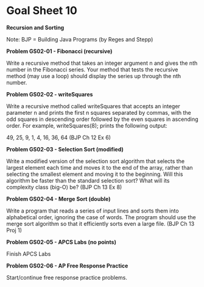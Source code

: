 # Goal Sheet 10

**Recursion and Sorting**

Note: BJP = Building Java Programs (by Reges and Stepp)

**Problem GS02-01 - Fibonacci (recursive)**

Write a recursive method that takes an integer argument n and gives the nth number in the Fibonacci series.  Your method that tests the recursive method (may use a loop) should display the series up through the nth number.

**Problem GS02-02 - writeSquares**

Write a recursive method called writeSquares that accepts an integer parameter n and prints the first n squares separated by commas, with the odd squares in descending order followed by the even squares in ascending order.  For example, writeSquares(8); prints the following output:

49, 25, 9, 1, 4, 16, 36, 64  (BJP Ch 12 Ex 6)

**Problem GS02-03 - Selection Sort (modified)**

Write a modified version of the selection sort algorithm that selects the largest element each time and moves it to the end of the array, rather than selecting the smallest element and moving it to the beginning.  Will this algorithm be faster than the standard selection sort?  What will its complexity class (big-O) be?  (BJP Ch 13 Ex 8)

**Problem GS02-04 - Merge Sort (double)**

Write a program that reads a series of input lines and sorts them into alphabetical order, ignoring the case of words.  The program should use the merge sort algorithm so that it efficiently sorts even a large file.  (BJP Ch 13 Proj 1)

**Problem GS02-05 - APCS Labs (no points)**

Finish APCS Labs

**Problem GS02-06 - AP Free Response Practice**

Start/continue free response practice problems.
